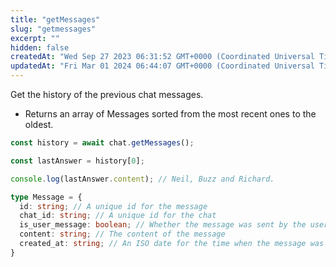 ```yaml
---
title: "getMessages"
slug: "getmessages"
excerpt: ""
hidden: false
createdAt: "Wed Sep 27 2023 06:31:52 GMT+0000 (Coordinated Universal Time)"
updatedAt: "Fri Mar 01 2024 06:44:07 GMT+0000 (Coordinated Universal Time)"
---
```

Get the history of the previous chat messages.

- Returns an array of Messages sorted from the most recent ones to the oldest.

```js javascript
const history = await chat.getMessages();

const lastAnswer = history[0];

console.log(lastAnswer.content); // Neil, Buzz and Richard.
```

```ts typescript
type Message = {
  id: string; // A unique id for the message
  chat_id: string; // A unique id for the chat
  is_user_message: boolean; // Whether the message was sent by the user or the chatbot.
  content: string; // The content of the message
  created_at: string; // An ISO date for the time when the message was sent
}
```
